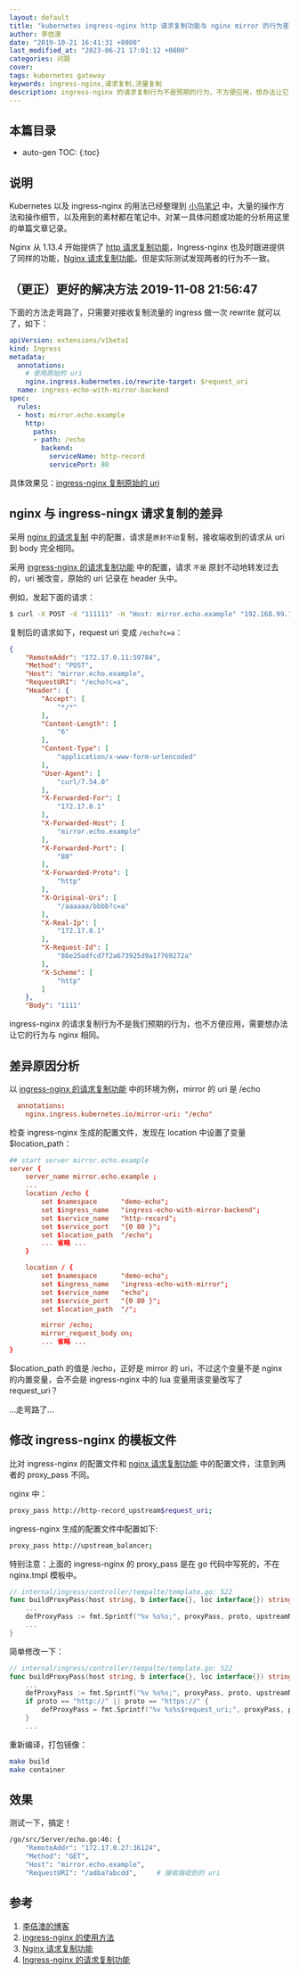 ```yaml
---
layout: default
title: "kubernetes ingress-nginx http 请求复制功能与 nginx mirror 的行为差异"
author: 李佶澳
date: "2019-10-21 16:41:31 +0800"
last_modified_at: "2023-06-21 17:01:12 +0800"
categories: 问题
cover:
tags: kubernetes gateway
keywords: ingress-nginx,请求复制,流量复制
description: ingress-nginx 的请求复制行为不是预期的行为，不方便应用，想办法让它与 nginx mirror 相同
---
```


## 本篇目录

* auto-gen TOC:
{:toc}

## 说明

Kubernetes 以及 ingress-nginx 的用法已经整理到 [小鸟笔记][2] 中，大量的操作方法和操作细节，以及用到的素材都在笔记中。对某一具体问题或功能的分析用这里的单篇文章记录。

Nginx 从 1.13.4 开始提供了 [ http 请求复制功能][3]，Ingress-nginx 也及时跟进提供了同样的功能，[Nginx 请求复制功能][3]。但是实际测试发现两者的行为不一致。

## （更正）更好的解决方法 2019-11-08 21:56:47

下面的方法走弯路了，只需要对接收复制流量的 ingress 做一次 rewrite 就可以了，如下：

```yaml
apiVersion: extensions/v1beta1
kind: Ingress
metadata:
  annotations:
    # 使用原始的 uri
    nginx.ingress.kubernetes.io/rewrite-target: $request_uri
  name: ingress-echo-with-mirror-backend
spec:
  rules:
  - host: mirror.echo.example
    http:
      paths:
      - path: /echo
        backend:
          serviceName: http-record
          servicePort: 80
```

具体效果见：[ingress-nginx 复制原始的 uri][5]

## nginx 与 ingress-ningx 请求复制的差异

采用 [nginx 的请求复制][3] 中的配置，请求是`原封不动`复制，接收端收到的请求从 uri 到 body 完全相同。

采用 [ingress-nginx 的请求复制功能][4] 中的配置，请求 `不是` 原封不动地转发过去的，uri 被改变，原始的 uri 记录在 header 头中。

例如，发起下面的请求：

```sh
$ curl -X POST -d "111111" -H "Host: mirror.echo.example" "192.168.99.100:30933/aaaaaa/bbbb?c=a"
```

复制后的请求如下，request uri 变成 `/echo?c=a`：

```json
{
    "RemoteAddr": "172.17.0.11:59784",
    "Method": "POST",
    "Host": "mirror.echo.example",
    "RequestURI": "/echo?c=a",
    "Header": {
        "Accept": [
            "*/*"
        ],
        "Content-Length": [
            "6"
        ],
        "Content-Type": [
            "application/x-www-form-urlencoded"
        ],
        "User-Agent": [
            "curl/7.54.0"
        ],
        "X-Forwarded-For": [
            "172.17.0.1"
        ],
        "X-Forwarded-Host": [
            "mirror.echo.example"
        ],
        "X-Forwarded-Port": [
            "80"
        ],
        "X-Forwarded-Proto": [
            "http"
        ],
        "X-Original-Uri": [
            "/aaaaaa/bbbb?c=a"
        ],
        "X-Real-Ip": [
            "172.17.0.1"
        ],
        "X-Request-Id": [
            "86e25adfcd7f2a673925d9a17769272a"
        ],
        "X-Scheme": [
            "http"
        ]
    },
    "Body": "1111"
```

ingress-nginx 的请求复制行为不是我们预期的行为，也不方便应用，需要想办法让它的行为与 nginx 相同。

## 差异原因分析

以 [ingress-nginx 的请求复制功能][4] 中的环境为例，mirror 的 uri 是 /echo

```conf
  annotations:
    nginx.ingress.kubernetes.io/mirror-uri: "/echo"
```

检查 ingress-nginx 生成的配置文件，发现在 location 中设置了变量 $location_path：

```conf
## start server mirror.echo.example
server {
    server_name mirror.echo.example ;
    ...
    location /echo {
        set $namespace      "demo-echo";
        set $ingress_name   "ingress-echo-with-mirror-backend";
        set $service_name   "http-record";
        set $service_port   "{0 80 }";
        set $location_path  "/echo";
        ... 省略 ...
    }

    location / {
        set $namespace      "demo-echo";
        set $ingress_name   "ingress-echo-with-mirror";
        set $service_name   "echo";
        set $service_port   "{0 80 }";
        set $location_path  "/";

        mirror /echo;
        mirror_request_body on;
        ... 省略 ...
}
```

$location_path 的值是 /echo，正好是 mirror 的 uri，不过这个变量不是 nginx 的内置变量，会不会是 ingress-nginx 中的 lua 变量用该变量改写了 request_uri？

...走弯路了...

## 修改 ingress-nginx 的模板文件

比对 ingress-nginx 的配置文件和 [nginx 请求复制功能][3] 中的配置文件，注意到两者的 proxy_pass 不同。

nginx 中：

```sh
proxy_pass http://http-record_upstream$request_uri;
```

ingress-nginx 生成的配置文件中配置如下:

```sh
proxy_pass http://upstream_balancer;
```

特别注意：上面的 ingress-nginx 的 proxy_pass 是在 go 代码中写死的，不在 nginx.tmpl 模板中。

```go
// internal/ingress/controller/tempalte/template.go: 522
func buildProxyPass(host string, b interface{}, loc interface{}) string {
    ...
    defProxyPass := fmt.Sprintf("%v %s%s;", proxyPass, proto, upstreamName)
    ...
}
```

简单修改一下：

```go
// internal/ingress/controller/tempalte/template.go: 522
func buildProxyPass(host string, b interface{}, loc interface{}) string {
    ...
    defProxyPass := fmt.Sprintf("%v %s%s;", proxyPass, proto, upstreamName)
    if proto == "http://" || proto == "https://" {
        defProxyPass = fmt.Sprintf("%v %s%s$request_uri;", proxyPass, proto, upstreamName)
    }
    ...
```

重新编译，打包镜像：

```sh
make build
make container
```

## 效果

测试一下，搞定！

```sh
/go/src/Server/echo.go:46: {
    "RemoteAddr": "172.17.0.27:36124",
    "Method": "GET",
    "Host": "mirror.echo.example",
    "RequestURI": "/adba?abcdd",     # 接收端收到的 uri
```

## 参考

1. [李佶澳的博客][1]
2. [ingress-nginx 的使用方法][2]
3. [Nginx 请求复制功能][3]
4. [Ingress-nginx 的请求复制功能][4]

[1]: https://www.lijiaocn.com "李佶澳的博客"
[2]: https://www.lijiaocn.com/soft/k8s/ingress-nginx/ "ingress-nginx 的使用方法"
[3]: https://www.lijiaocn.com/soft/nginx/mirror.html "Nginx 请求复制功能"
[4]: https://www.lijiaocn.com/soft/k8s/ingress-nginx/mirror.html "Ingress-nginx 的请求复制功能"
[5]: https://www.lijiaocn.com/k8s/ingress-nginx/mirror.html#%E5%A4%8D%E5%88%B6%E5%8E%9F%E5%A7%8B%E7%9A%84-uri  "复制原始的 uri"
